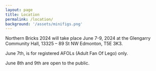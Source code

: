 ```yaml
---
layout: page
title: Location
permalink: /location/
background: '/assets/minifigs.png'
---
```


Northern Bricks 2024 will take place June 7-9, 2024 at the Glengarry Community Hall, 13325 – 89 St NW Edmonton, T5E 3K3.

June 7th, is for registered AFOLs (Adult Fan Of Lego) only.

June 8th and 9th are open to the public.
